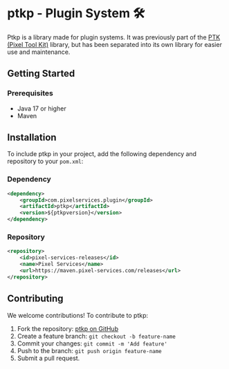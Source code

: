 # ptkp - Plugin System 🛠️
Ptkp is a library made for plugin systems. It was previously part of the [PTK (Pixel Tool Kit)](https://github.com/Pixel-Services/PixelToolkit) library, but has been separated into its own library for easier use and maintenance. 

## Getting Started

### Prerequisites

- Java 17 or higher
- Maven

## Installation
To include ptkp in your project, add the following dependency and repository to your ``pom.xml``:

### Dependency
```xml
<dependency>
    <groupId>com.pixelservices.plugin</groupId>
    <artifactId>ptkp</artifactId>
    <version>${ptkpversion}</version>
</dependency>
```
### Repository
```xml
<repository>
    <id>pixel-services-releases</id>
    <name>Pixel Services</name>
    <url>https://maven.pixel-services.com/releases</url>
</repository>
```

## Contributing
We welcome contributions! To contribute to ptkp:
1. Fork the repository: [ptkp on GitHub](https://github.com/Pixel-Services/ptkp)
2. Create a feature branch: `git checkout -b feature-name`
3. Commit your changes: `git commit -m 'Add feature'`
4. Push to the branch: `git push origin feature-name`
5. Submit a pull request.
